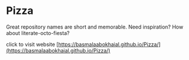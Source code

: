# Pizza
Great repository names are short and memorable. Need inspiration? How about literate-octo-fiesta?

click to visit website [https://basmalaabokhaial.github.io/Pizza/](https://basmalaabokhaial.github.io/Pizza/)
